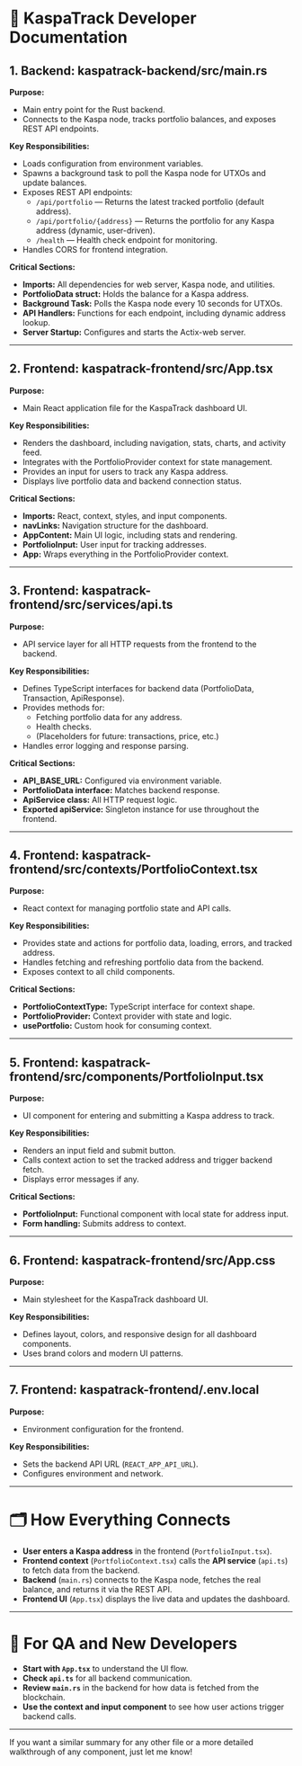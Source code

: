 # 📝 KaspaTrack Developer Documentation

## 1. **Backend: kaspatrack-backend/src/main.rs**
**Purpose:**  
- Main entry point for the Rust backend.
- Connects to the Kaspa node, tracks portfolio balances, and exposes REST API endpoints.

**Key Responsibilities:**
- Loads configuration from environment variables.
- Spawns a background task to poll the Kaspa node for UTXOs and update balances.
- Exposes REST API endpoints:
  - `/api/portfolio` — Returns the latest tracked portfolio (default address).
  - `/api/portfolio/{address}` — Returns the portfolio for any Kaspa address (dynamic, user-driven).
  - `/health` — Health check endpoint for monitoring.
- Handles CORS for frontend integration.

**Critical Sections:**
- **Imports:** All dependencies for web server, Kaspa node, and utilities.
- **PortfolioData struct:** Holds the balance for a Kaspa address.
- **Background Task:** Polls the Kaspa node every 10 seconds for UTXOs.
- **API Handlers:** Functions for each endpoint, including dynamic address lookup.
- **Server Startup:** Configures and starts the Actix-web server.

---

## 2. **Frontend: kaspatrack-frontend/src/App.tsx**
**Purpose:**  
- Main React application file for the KaspaTrack dashboard UI.

**Key Responsibilities:**
- Renders the dashboard, including navigation, stats, charts, and activity feed.
- Integrates with the PortfolioProvider context for state management.
- Provides an input for users to track any Kaspa address.
- Displays live portfolio data and backend connection status.

**Critical Sections:**
- **Imports:** React, context, styles, and input components.
- **navLinks:** Navigation structure for the dashboard.
- **AppContent:** Main UI logic, including stats and rendering.
- **PortfolioInput:** User input for tracking addresses.
- **App:** Wraps everything in the PortfolioProvider context.

---

## 3. **Frontend: kaspatrack-frontend/src/services/api.ts**
**Purpose:**  
- API service layer for all HTTP requests from the frontend to the backend.

**Key Responsibilities:**
- Defines TypeScript interfaces for backend data (PortfolioData, Transaction, ApiResponse).
- Provides methods for:
  - Fetching portfolio data for any address.
  - Health checks.
  - (Placeholders for future: transactions, price, etc.)
- Handles error logging and response parsing.

**Critical Sections:**
- **API_BASE_URL:** Configured via environment variable.
- **PortfolioData interface:** Matches backend response.
- **ApiService class:** All HTTP request logic.
- **Exported apiService:** Singleton instance for use throughout the frontend.

---

## 4. **Frontend: kaspatrack-frontend/src/contexts/PortfolioContext.tsx**
**Purpose:**  
- React context for managing portfolio state and API calls.

**Key Responsibilities:**
- Provides state and actions for portfolio data, loading, errors, and tracked address.
- Handles fetching and refreshing portfolio data from the backend.
- Exposes context to all child components.

**Critical Sections:**
- **PortfolioContextType:** TypeScript interface for context shape.
- **PortfolioProvider:** Context provider with state and logic.
- **usePortfolio:** Custom hook for consuming context.

---

## 5. **Frontend: kaspatrack-frontend/src/components/PortfolioInput.tsx**
**Purpose:**  
- UI component for entering and submitting a Kaspa address to track.

**Key Responsibilities:**
- Renders an input field and submit button.
- Calls context action to set the tracked address and trigger backend fetch.
- Displays error messages if any.

**Critical Sections:**
- **PortfolioInput:** Functional component with local state for address input.
- **Form handling:** Submits address to context.

---

## 6. **Frontend: kaspatrack-frontend/src/App.css**
**Purpose:**  
- Main stylesheet for the KaspaTrack dashboard UI.

**Key Responsibilities:**
- Defines layout, colors, and responsive design for all dashboard components.
- Uses brand colors and modern UI patterns.

---

## 7. **Frontend: kaspatrack-frontend/.env.local**
**Purpose:**  
- Environment configuration for the frontend.

**Key Responsibilities:**
- Sets the backend API URL (`REACT_APP_API_URL`).
- Configures environment and network.

---

# 🗂️ **How Everything Connects**

- **User enters a Kaspa address** in the frontend (`PortfolioInput.tsx`).
- **Frontend context** (`PortfolioContext.tsx`) calls the **API service** (`api.ts`) to fetch data from the backend.
- **Backend** (`main.rs`) connects to the Kaspa node, fetches the real balance, and returns it via the REST API.
- **Frontend UI** (`App.tsx`) displays the live data and updates the dashboard.

---

# 📢 **For QA and New Developers**

- **Start with `App.tsx`** to understand the UI flow.
- **Check `api.ts`** for all backend communication.
- **Review `main.rs`** in the backend for how data is fetched from the blockchain.
- **Use the context and input component** to see how user actions trigger backend calls.

---

If you want a similar summary for any other file or a more detailed walkthrough of any component, just let me know!
